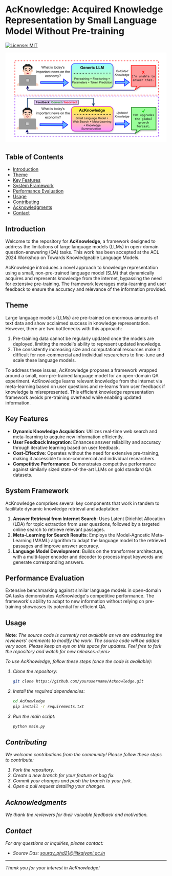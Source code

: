 # AcKnowledge: Acquired Knowledge Representation by Small Language Model Without Pre-training

[![License: MIT](https://img.shields.io/badge/License-MIT-blue.svg)](https://opensource.org/licenses/MIT)

![Fundamental illustration of AcKnowledge: Representing acquired knowledge through user questions and feedback.](https://github.com/SouravD-Me/AcKnowledge---KnowledgeLM-ACL-2024/blob/main/AcKnowledge%20at%20a%20Glance.png)

## Table of Contents

- [Introduction](#introduction)
- [Theme](#theme)
- [Key Features](#key-features)
- [System Framework](#system-framework)
- [Performance Evaluation](#performance-evaluation)
- [Usage](#usage)
- [Contributing](#contributing)
- [Acknowledgments](#acknowledgments)
- [Contact](#contact)

## Introduction

Welcome to the repository for **AcKnowledge**, a framework designed to address the limitations of large language models (LLMs) in open-domain question-answering (QA) tasks. This work has been accepted at the ACL 2024 Workshop on Towards Knowledgeable Language Models.

AcKnowledge introduces a novel approach to knowledge representation using a small, non-pre-trained language model (SLM) that dynamically acquires and represents knowledge from the internet, bypassing the need for extensive pre-training. The framework leverages meta-learning and user feedback to ensure the accuracy and relevance of the information provided.

## Theme

Large language models (LLMs) are pre-trained on enormous amounts of text data and show acclaimed success in knowledge representation. However, there are two bottlenecks with this approach:
1. Pre-training data cannot be regularly updated once the models are deployed, limiting the model's ability to represent updated knowledge.
2. The consistently increasing size and computational resources make it difficult for non-commercial and individual researchers to fine-tune and scale these language models.

To address these issues, AcKnowledge proposes a framework wrapped around a small, non-pre-trained language model for an open-domain QA experiment. AcKnowledge learns relevant knowledge from the internet via meta-learning based on user questions and re-learns from user feedback if knowledge is misrepresented. This efficient knowledge representation framework avoids pre-training overhead while enabling updated information.

## Key Features

- **Dynamic Knowledge Acquisition**: Utilizes real-time web search and meta-learning to acquire new information efficiently.
- **User Feedback Integration**: Enhances answer reliability and accuracy through iterative learning based on user feedback.
- **Cost-Effective**: Operates without the need for extensive pre-training, making it accessible to non-commercial and individual researchers.
- **Competitive Performance**: Demonstrates competitive performance against similarly sized state-of-the-art LLMs on gold standard QA datasets.

## System Framework

AcKnowledge comprises several key components that work in tandem to facilitate dynamic knowledge retrieval and adaptation:
1. **Answer Retrieval from Internet Search**: Uses Latent Dirichlet Allocation (LDA) for topic extraction from user questions, followed by a targeted online search to retrieve relevant passages.
2. **Meta-Learning for Search Results**: Employs the Model-Agnostic Meta-Learning (MAML) algorithm to adapt the language model to the retrieved passages and improve answer accuracy.
3. **Language Model Development**: Builds on the transformer architecture, with a multi-layer encoder and decoder to process input keywords and generate corresponding answers.

## Performance Evaluation

Extensive benchmarking against similar language models in open-domain QA tasks demonstrates AcKnowledge's competitive performance. The framework's ability to adapt to new information without relying on pre-training showcases its potential for efficient QA.

## Usage

**Note**: <em>The source code is currently not available as we are addressing the reviewers' comments to modify the work. The source code will be added very soon. Please keep an eye on this space for updates. Feel free to fork the repository and watch for new releases.<\em>

To use AcKnowledge, follow these steps (once the code is available):

1. Clone the repository:
    ```bash
    git clone https://github.com/yourusername/AcKnowledge.git
    ```
2. Install the required dependencies:
    ```bash
    cd AcKnowledge
    pip install -r requirements.txt
    ```
3. Run the main script:
    ```bash
    python main.py
    ```

## Contributing

We welcome contributions from the community! Please follow these steps to contribute:

1. Fork the repository.
2. Create a new branch for your feature or bug fix.
3. Commit your changes and push the branch to your fork.
4. Open a pull request detailing your changes.

## Acknowledgments

We thank the reviewers for their valuable feedback and motivation.

## Contact

For any questions or inquiries, please contact:

- Sourav Das: [sourav_phd21@iiitkalyani.ac.in](mailto:sourav_phd21@iiitkalyani.ac.in)

---

Thank you for your interest in AcKnowledge!

